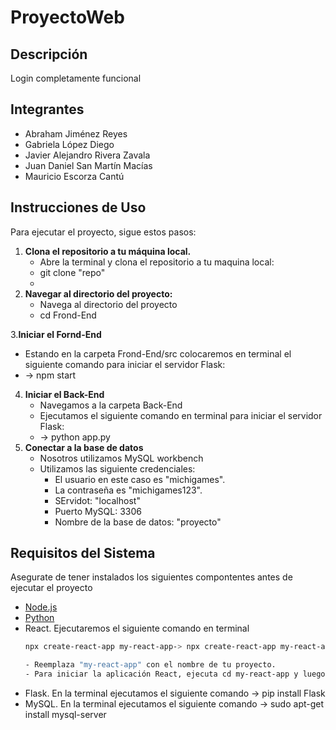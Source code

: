 # ProyectoWeb

## Descripción
Login completamente funcional

## Integrantes
- Abraham Jiménez Reyes
- Gabriela López Diego
- Javier Alejandro Rivera Zavala
- Juan Daniel San Martín Macías
- Mauricio Escorza Cantú


## Instrucciones de Uso
Para ejecutar el proyecto, sigue estos pasos:

1. **Clona el repositorio a tu máquina local.**
   - Abre la terminal y clona el repositorio a tu maquina local:
   - git clone "repo"
   - 
2. **Navegar al directorio del proyecto:**
   - Navega al directorio del proyecto
   - cd Frond-End
     
3.**Iniciar el Fornd-End**
   - Estando en la carpeta Frond-End/src colocaremos en terminal el siguiente comando para iniciar el servidor Flask:
   - -> npm start

4. **Iniciar el Back-End**
   - Navegamos a la carpeta Back-End
   - Ejecutamos el siguiente comando en terminal para iniciar el servidor Flask:
   - -> python app.py
6. **Conectar a la base de datos**
   - Nosotros utilizamos MySQL workbench
   - Utilizamos las siguiente credenciales:
        - El usuario en este caso es "michigames".
        - La contraseña es "michigames123".
        - SErvidot: "localhost"
        - Puerto MySQL: 3306
        - Nombre de la base de datos: "proyecto"

## Requisitos del Sistema
Asegurate de tener instalados los siguientes compontentes antes de ejecutar el proyecto
- [Node.js](https://nodejs.org/en)
- [Python](https://www.python.org/downloads/)
- React. Ejecutaremos el siguiente comando en terminal
   ```bash
  npx create-react-app my-react-app-> npx create-react-app my-react-app
   
  - Reemplaza "my-react-app" con el nombre de tu proyecto.
  - Para iniciar la aplicación React, ejecuta cd my-react-app y luego npm start
- Flask. En la terminal ejecutamos el siguiente comando -> pip install Flask
- MySQL. En la terminal ejecutamos el siguiente comando -> sudo apt-get install mysql-server
